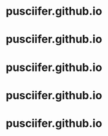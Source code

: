 # pusciifer.github.io
# pusciifer.github.io
# pusciifer.github.io
# pusciifer.github.io
# pusciifer.github.io
